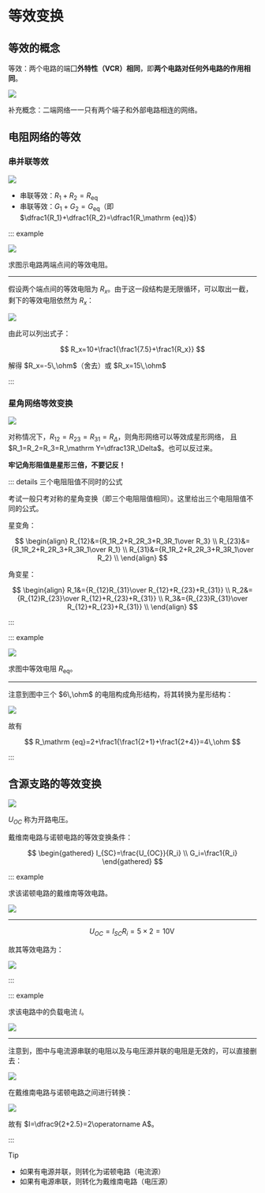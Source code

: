 # 等效变换

## 等效的概念

等效：两个电路的端囗**外特性（VCR）相同**，即**两个电路对任何外电路的作用相同**。

![](./images/circ-eq.svg)

补充概念：二端网络一一只有两个端子和外部电路相连的网络。

## 电阻网络的等效

### 串并联等效

![](./images/sp-eq.svg)

- 串联等效：$R_1+R_2=R_\mathrm {eq}$
- 串联等效：$G_1+G_2=G_\mathrm {eq}$（即 $\dfrac1{R_1}+\dfrac1{R_2}=\dfrac1{R_\mathrm {eq}}$）

::: example

![](./images/sp-eq-example.svg)

求图示电路两端点间的等效电阻。

---

假设两个端点间的等效电阻为 $R_x$。由于这一段结构是无限循环，可以取出一截，剩下的等效电阻依然为 $R_x$：

![](./images/sp-eq-example-ana.svg)

由此可以列出式子：

$$
R_x=10+\frac1{\frac1{7.5}+\frac1{R_x}}
$$

解得 $R_x=-5\,\ohm$（舍去）或 $R_x=15\,\ohm$

:::

### 星角网络等效变换

![](./images/dy-eq.svg)

对称情况下，$R_{12}=R_{23}=R_{31}=R_\Delta$，则角形网络可以等效成星形网络， 且 $R_1=R_2=R_3=R_\mathrm Y=\dfrac13R_\Delta$。也可以反过来。

**牢记角形阻值是星形三倍，不要记反！**

::: details 三个电阻阻值不同时的公式

考试一般只考对称的星角变换（即三个电阻阻值相同）。这里给出三个电阻阻值不同的公式。

星变角：

$$
\begin{align}
R_{12}&={R_1R_2+R_2R_3+R_3R_1\over R_3} \\
R_{23}&={R_1R_2+R_2R_3+R_3R_1\over R_1} \\
R_{31}&={R_1R_2+R_2R_3+R_3R_1\over R_2} \\
\end{align}
$$

角变星：

$$
\begin{align}
R_1&={R_{12}R_{31}\over R_{12}+R_{23}+R_{31}} \\
R_2&={R_{12}R_{23}\over R_{12}+R_{23}+R_{31}} \\
R_3&={R_{23}R_{31}\over R_{12}+R_{23}+R_{31}} \\
\end{align}
$$

:::

::: example

![](./images/dy-eq-example.svg)

求图中等效电阻 $R_\mathrm {eq}$。

---

注意到图中三个 $6\,\ohm$ 的电阻构成角形结构，将其转换为星形结构：

![](./images/dy-eq-example-ana.svg)

故有

$$
R_\mathrm {eq}=2+\frac1{\frac1{2+1}+\frac1{2+4}}=4\,\ohm
$$

:::

## 含源支路的等效变换

![](./images/src-eq.svg)

$U_{OC}$ 称为开路电压。

戴维南电路与诺顿电路的等效变换条件：

$$
\begin{gathered}
I_{SC}=\frac{U_{OC}}{R_i} \\
G_i=\frac1{R_i}
\end{gathered}
$$

::: example

求该诺顿电路的戴维南等效电路。

![](./images/src-eq-exa-1.svg)

---

$$
U_{OC}=I_{SC}R_i=5\times2=10\operatorname V
$$

故其等效电路为：

![](./images/src-eq-exa-2.svg)

:::

::: example

求该电路中的负载电流 $I$。

![](./images/src-eq-exa-3.svg)

---

注意到，图中与电流源串联的电阻以及与电压源并联的电阻是无效的，可以直接删去：

![](./images/src-eq-exa-4.svg)

在戴维南电路与诺顿电路之间进行转换：

![](./images/src-eq-exa-5.svg)

故有 $I=\dfrac9{2+2.5}=2\operatorname A$。

:::

> [!tip]
>
> - 如果有电源并联，则转化为诺顿电路（电流源）
> - 如果有电源串联，则转化为戴维南电路（电压源）
